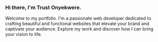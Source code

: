 ### Hi there, I'm Trust Onyekwere.

Welcome to my portfolio.
I'm a passionate web developer dedicated to crafting beautiful and functional websites that elevate your brand and captivate your audience.
Explore my work and discover how I can bring your vision to life.
